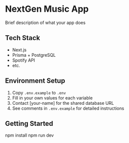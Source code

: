 # NextGen Music App

Brief description of what your app does

## Tech Stack
- Next.js
- Prisma + PostgreSQL  
- Spotify API
- etc.

## Environment Setup
1. Copy `.env.example` to `.env`
2. Fill in your own values for each variable
3. Contact [your-name] for the shared database URL
4. See comments in `.env.example` for detailed instructions

## Getting Started
npm install
npm run dev
